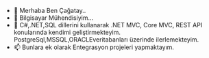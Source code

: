 - 👋 Merhaba Ben Çağatay..
- 👀 Bilgisayar Mühendisiyim...
- 🌱 C#,.NET,SQL dillerini kullanarak .NET MVC, Core MVC, REST API konularında kendimi geliştirmekteyim. PostgreSql,MSSQL,ORACLEveritabanları üzerinde ilerlemekteyim.
- 📫 Bunlara ek olarak Entegrasyon projeleri yapmaktayım.

<!---
atabeyc/atabeyc is a ✨ special ✨ repository because its `README.md` (this file) appears on your GitHub profile.
You can click the Preview link to take a look at your changes.
--->
